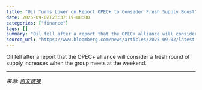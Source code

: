 ```yaml
---
title: "Oil Turns Lower on Report OPEC+ to Consider Fresh Supply Boost"
date: 2025-09-02T23:37:19+08:00
categories: ["finance"]
tags: []
summary: "Oil fell after a report that the OPEC+ alliance will consider a fresh round of supply increases when the group meets at the weekend."
source_url: "https://www.bloomberg.com/news/articles/2025-09-02/latest-oil-market-news-and-analysis-for-september-3"
---
```


Oil fell after a report that the OPEC+ alliance will consider a fresh round of supply increases when the group meets at the weekend.

---

*来源: [原文链接](https://www.bloomberg.com/news/articles/2025-09-02/latest-oil-market-news-and-analysis-for-september-3)*
